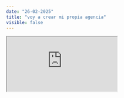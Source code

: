```yaml
---
date: "26-02-2025"
title: "voy a crear mi propia agencia"
visible: false
---
```

<iframe src="https://www.youtube.com/embed/XltdVX_9JVA" allowfullscreen></iframe>
